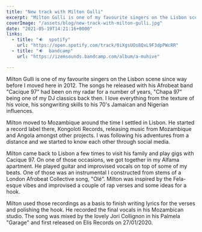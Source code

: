 ```yaml
---
title: "New track with Milton Gulli"
excerpt: "Milton Gulli is one of my favourite singers on the Lisbon scene since way before I moved here in 2012..."
coverImage: "/assets/blog/new-track-with-milton-gulli.jpg"
date: "2021-05-19T14:21:16+0000"
links:
  - title: "🔉  spotify"
    url: "https://open.spotify.com/track/0iXgsUOs8QxL9F3dpPWcRR"
  - title: "🔉  bandcamp"
    url: "https://izemsounds.bandcamp.com/album/a-muhive"

---
```


Milton Gulli is one of my favourite singers on the Lisbon scene since way before I moved here in 2012. The songs he released with his Afrobeat band "Cacique 97" had been on my radar for a number of years, "Chapa 97" being one of my DJ classics back then. I love everything from the texture of his voice, his songwriting skills to his 70's Jamaican and Nigerian influences.

Milton moved to Mozambique around the time I settled in Lisbon. He started a record label there, Kongoloti Records, releasing music from Mozambique and Angola amongst other projects. I was following his adventures from a distance and we started to know each other through social media.

Milton came back to Lisbon a few times to visit his family and play gigs with Cacique 97. On one of those occasions, we got together in my Alfama apartment. He played guitar and improvised vocals on top of some of my beats. One of those was an instrumental I constructed from stems of a London Afrobeat Collective song, "Olé". Milton was inspired by the Fela-esque vibes and improvised a couple of rap verses and some ideas for a hook.

Milton used those recordings as a basis to finish writing lyrics for the verses and polishing the hook. He recorded the final vocals in his Mozambican studio. The song was mixed by the lovely Jori Collignon in his Palmela "Garage" and first released on Elis Records on 27/01/2020.
